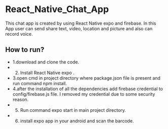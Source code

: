 # React_Native_Chat_App
This chat app is created by using React Native expo and firebase. In this App user can send share text, video, location and picture and also can record voice.

## How to run?
* 1.download and clone the code.
* 2. Install React Native expo .
* 3.open cmd in project directory where package.json file is present and run command npm install.
* 4.after the installation of all the dependencies add firebase credential to config/firebase.js file. 
   I removed my credential due to some security reason.
* 5. Run command expo start in main project directory.
* 6. install expo app in your android and scan the barcode.
